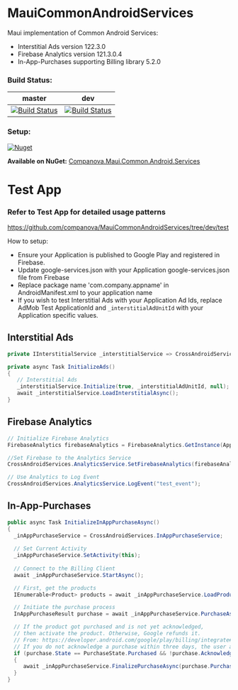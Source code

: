 # MauiCommonAndroidServices
Maui implementation of Common Android Services:
- Interstitial Ads version 122.3.0
- Firebase Analytics version 121.3.0.4
- In-App-Purchases supporting Billing library 5.2.0

### Build Status:

master | dev
------------ | -------------
[![Build Status](https://dev.azure.com/cn-github-builds/GitHub%20Builds/_apis/build/status/companova.XamarinCommonAndroidServices?branchName=main)](https://dev.azure.com/cn-github-builds/GitHub%20Builds/_build/latest?definitionId=3&branchName=main)|[![Build Status](https://dev.azure.com/cn-github-builds/GitHub%20Builds/_apis/build/status/companova.XamarinCommonAndroidServices?branchName=dev)](https://dev.azure.com/cn-github-builds/GitHub%20Builds/_build/latest?definitionId=3&branchName=dev)

### Setup:
<a href="https://www.nuget.org/packages/Companova.Maui.Common.Android.Services/">
  <img alt="Nuget" src="https://img.shields.io/nuget/v/Companova.Maui.Common.Android.Services">
</a>

**Available on NuGet:** [Companova.Maui.Common.Android.Services](https://www.nuget.org/packages/Companova.Maui.Common.Android.Services/)

# Test App
### Refer to Test App for detailed usage patterns
https://github.com/companova/MauiCommonAndroidServices/tree/dev/test

How to setup:
- Ensure your Application is published to Google Play and registered in Firebase.
- Update google-services.json with your Application google-services.json file from Firebase
- Replace package name 'com.company.appname' in AndroidManifest.xml to your application name
- If you wish to test Interstitial Ads with your Application Ad Ids, replace AdMob Test ApplicationId and ```_interstitialAdUnitId``` with your Application specific values.

## Interstitial Ads

```csharp
private IInterstitialService _interstitialService => CrossAndroidServices.InterstitialService;

private async Task InitializeAds()
{
   // Interstitial Ads
   _interstitialService.Initialize(true, _interstitialAdUnitId, null);
   await _interstitialService.LoadInterstitialAsync();
}
```
## Firebase Analytics

```csharp
// Initialize Firebase Analytics
FirebaseAnalytics firebaseAnalytics = FirebaseAnalytics.GetInstance(Application);

//Set Firebase to the Analytics Service
CrossAndroidServices.AnalyticsService.SetFirebaseAnalytics(firebaseAnalytics);

// Use Analytics to Log Event
CrossAndroidServices.AnalyticsService.LogEvent("test_event");
```

## In-App-Purchases 

```csharp
public async Task InitializeInAppPurchaseAsync()
{
  _inAppPurchaseService = CrossAndroidServices.InAppPurchaseService;
  
  // Set Current Activity
  _inAppPurchaseService.SetActivity(this);
  
  // Connect to the Billing Client
  await _inAppPurchaseService.StartAsync();

  // First, get the products 
  IEnumerable<Product> products = await _inAppPurchaseService.LoadProductsAsync(new string[] { productId }, ProductType.NonConsumable);

  // Initiate the purchase process
  InAppPurchaseResult purchase = await _inAppPurchaseService.PurchaseAsync(productId);

  // If the product got purchased and is not yet acknowledged,
  // then activate the product. Otherwise, Google refunds it.
  // From: https://developer.android.com/google/play/billing/integrate#acknowledge
  // If you do not acknowledge a purchase within three days, the user automatically receives a refund, and Google Play revokes the purchase.
  if (purchase.State == PurchaseState.Purchased && !purchase.Acknowledged)
  {
     await _inAppPurchaseService.FinalizePurchaseAsync(purchase.PurchaseToken, ProductType.NonConsumable);
  }
}
```
